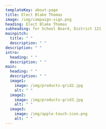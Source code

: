 ```yaml
---
templateKey: about-page
title: Elect Blake Thomas
image: /img/campaign-sign.png
heading: Elect Blake Thomas
subheading: for School Board, District 121
mainpitch:
  title: " "
  description: " "
description: " "
intro:
  heading: " "
  description: " "
main:
  heading: " "
  description: " "
  image1:
    image: /img/products-grid2.jpg
    alt: " "
  image2:
    image: /img/products-grid3.jpg
    alt: " "
  image3:
    image: /img/apple-touch-icon.png
    alt: " "
---
```

